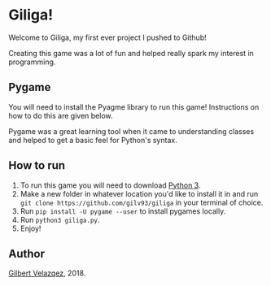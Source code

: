 # Giliga!
Welcome to Giliga, my first ever project I pushed to Github!

Creating this game was a lot of fun and helped really spark my interest in programming.

## Pygame
You will need to install the Pyagme library to run this game! Instructions on how to do this are given below.

Pygame was a great learning tool when it came to understanding classes and helped to get a basic feel for Python's syntax.

## How to run
1. To run this game you will need to download [Python 3](https://www.python.org).
2. Make a new folder in whatever location you'd like to install it in and run `git clone https://github.com/gilv93/giliga` in your terminal of choice.
3. Run `pip install -U pygame --user` to install pygames locally.
4. Run `python3 giliga.py`.
5. Enjoy!

## Author
[Gilbert Velazqez](https://gilv93.github.io/portfolio), 2018.

